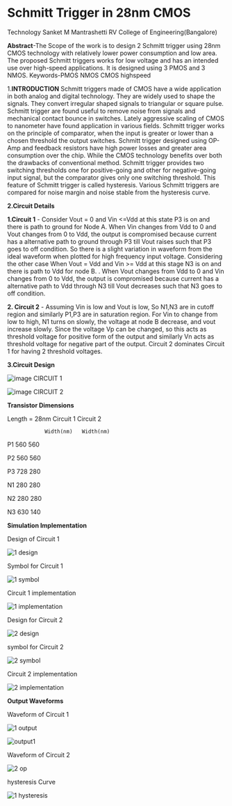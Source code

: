 # Schmitt Trigger in 28nm CMOS
Technology
Sanket M Mantrashetti
RV College of Engineering(Bangalore)



**Abstract**-The Scope of the work is to design 2 Schmitt trigger using 28nm CMOS technology with relatively lower power consumption and low area. The proposed Schmitt triggers works for low voltage and has an intended use over high-speed applications. It is designed using 3 PMOS and 3 NMOS. 
Keywords-PMOS NMOS CMOS highspeed  


1.**INTRODUCTION**
Schmitt triggers made of CMOS have a wide application in both analog and digital technology. They are widely used to shape the signals. They convert irregular shaped signals to triangular or square pulse. Schmitt trigger are found useful to remove noise from signals and mechanical contact bounce in switches.
Lately aggressive scaling of CMOS to nanometer have found application in various fields. Schmitt trigger works on the principle of comparator, when the input is greater  or lower than a chosen threshold the output switches.                   Schmitt trigger designed using OP-Amp and feedback resistors have high power losses and greater area consumption over the chip. While the CMOS technology benefits over both the drawbacks of conventional method.
Schmitt trigger provides two switching thresholds one for positive-going and other for negative-going input signal,               but the comparator gives only one switching threshold. This feature of Schmitt trigger is called hysteresis. Various Schmitt triggers are compared for noise margin and noise stable from the hysteresis curve.


**2.Circuit Details**

**1.Circuit 1** - Consider Vout = 0 and Vin <=Vdd at this state P3 is on and there is path to ground for Node A. When Vin changes from Vdd to 0 and Vout changes from 0 to Vdd, the output is compromised because current has a alternative path to ground through P3 till Vout raises such that P3 goes to off condition. So there is a slight variation in waveform from the ideal waveform when plotted for high frequency input voltage. Considering the other case When Vout = Vdd and Vin >= Vdd at this stage N3 is on and there is path to Vdd for  node B. . When Vout changes from Vdd to 0 and Vin changes from 0 to Vdd, the output is compromised because current has a alternative path to Vdd through N3 till Vout decreases such that N3 goes to off condition.

**2. Circuit 2** - Assuming Vin is low and Vout is low, So N1,N3 are in cutoff region and similarly P1,P3 are in saturation region. For Vin to change from low to high, N1 turns on slowly, the voltage at node B decrease, and vout increase slowly. Since the voltage Vp can be changed, so this acts as threshold voltage for positive form of the output and similarly Vn acts as threshold voltage for negative part of the output. Circuit 2 dominates Circuit 1  for having 2 threshold voltages.



**3.Circuit Design**

![image](https://user-images.githubusercontent.com/92454845/155769173-680e5be2-c827-4c7d-a269-8f511c969061.png)
CIRCUIT 1

![image](https://user-images.githubusercontent.com/92454845/155769262-8e83e089-864f-4c4b-a132-2b9a4282bc67.png)
CIRCUIT 2

**Transistor Dimensions**

Length = 28nm	Circuit 1	Circuit 2

	            Width(nm)	Width(nm)
              
P1	              560    	560

P2	              560	    560

P3	              728    	280

N1	              280	    280

N2	              280	    280

N3	              630   	140

**Simulation Implementation**

Design of Circuit 1

![1 design](https://user-images.githubusercontent.com/92454845/155769910-368e153e-fbca-457a-9af7-6e37b3a2a605.png)

Symbol for Circuit 1

![1 symbol](https://user-images.githubusercontent.com/92454845/155769870-dc20209f-e112-4bce-a567-3f68ef2fd517.png)

Circuit 1 implementation

![1 implementation](https://user-images.githubusercontent.com/92454845/155769929-eeb46c86-eab1-4df7-a642-6f9a9d883106.png)




Design for Circuit 2

![2 design](https://user-images.githubusercontent.com/92454845/155770059-e1d293f2-2c6f-4e57-b0cb-4e35c981d25a.png)

symbol for Circuit 2

![2 symbol](https://user-images.githubusercontent.com/92454845/155770116-728e1ba1-a77b-4afc-a12c-ef14105efdda.png)

Circuit 2 implementation

![2 implementation](https://user-images.githubusercontent.com/92454845/155770169-1d981c5c-d026-4f39-8139-4d4c19d69b77.png)

**Output Waveforms**

Waveform of Circuit 1

![1 output](https://user-images.githubusercontent.com/92454845/155770450-6013afdc-a990-448b-b4af-f840fa503646.png)

![output1](https://user-images.githubusercontent.com/92454845/155770527-00fabaf0-82fd-4ed8-b7dd-7d165e142978.png)


Waveform of Circuit 2

![2 op](https://user-images.githubusercontent.com/92454845/155770556-f7dacfdd-464a-48c6-bdca-51ec630948ca.png)

hysteresis Curve

![1 hysteresis](https://user-images.githubusercontent.com/92454845/155770601-0b4ba9c5-51cb-4b1d-b7f9-43b1fd1be5c7.png)
